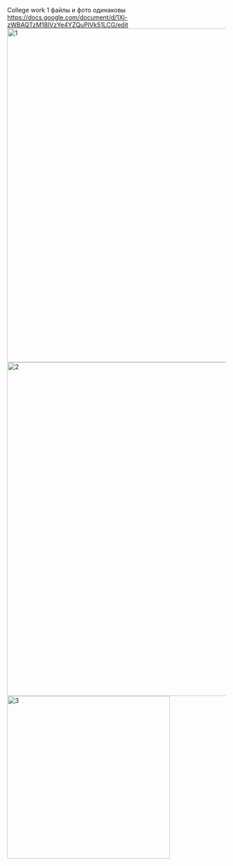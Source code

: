 College work 1
файлы и фото одинаковы
https://docs.google.com/document/d/1Xj-zWBAQTzM18IVzYe4YZQuPIVk51LCG/edit
<img width="769" alt="1" src="https://user-images.githubusercontent.com/82865142/142820915-e265d3bc-d199-4fed-875c-c716dc0ee03f.png">
<img width="769" alt="2" src="https://user-images.githubusercontent.com/82865142/142820918-da924470-97b6-4613-99b8-d660ca71e25e.png">
<img width="375" alt="3" src="https://user-images.githubusercontent.com/82865142/142820926-139f8698-29ad-4871-9642-603680a5ee5d.png">
